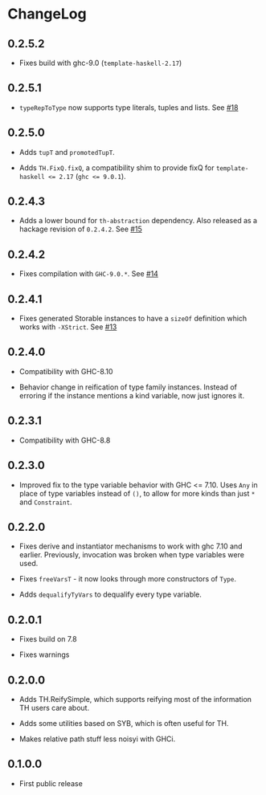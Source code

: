 # ChangeLog

## 0.2.5.2

* Fixes build with ghc-9.0 (`template-haskell-2.17`)

## 0.2.5.1

* `typeRepToType` now supports type literals, tuples and lists. See
  [#18][]

[#18]: https://github.com/fpco/th-utilities/pull/18

## 0.2.5.0

* Adds `tupT` and `promotedTupT`.

* Adds `TH.FixQ.fixQ`, a compatibility shim to provide fixQ for
  `template-haskell <= 2.17` (`ghc <= 9.0.1`).

## 0.2.4.3

* Adds a lower bound for `th-abstraction` dependency. Also released as
  a hackage revision of `0.2.4.2`.  See [#15][]

[#15]: https://github.com/fpco/th-utilities/issues/15

## 0.2.4.2

* Fixes compilation with `GHC-9.0.*`.  See [#14][]

[#14]: https://github.com/fpco/th-utilities/issues/14

## 0.2.4.1

* Fixes generated Storable instances to have a `sizeOf` definition
  which works with `-XStrict`. See [#13][]

[#13]: https://github.com/fpco/th-utilities/issues/13

## 0.2.4.0

* Compatibility with GHC-8.10

* Behavior change in reification of type family instances. Instead of
  erroring if the instance mentions a kind variable, now just ignores
  it.

## 0.2.3.1

* Compatibility with GHC-8.8

## 0.2.3.0

* Improved fix to the type variable behavior with GHC <= 7.10.  Uses
  `Any` in place of type variables instead of `()`, to allow for more
  kinds than just `*` and `Constraint`.

## 0.2.2.0

* Fixes derive and instantiator mechanisms to work with ghc 7.10 and
  earlier.  Previously, invocation was broken when type variables were
  used.

* Fixes `freeVarsT` - it now looks through more constructors of `Type`.

* Adds `dequalifyTyVars` to dequalify every type variable.

## 0.2.0.1

* Fixes build on 7.8

* Fixes warnings

## 0.2.0.0

* Adds TH.ReifySimple, which supports reifying most of the information TH users
  care about.

* Adds some utilities based on SYB, which is often useful for TH.

* Makes relative path stuff less noisyi with GHCi.

## 0.1.0.0

* First public release
